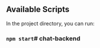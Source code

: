 ## Available Scripts

In the project directory, you can run:

### `npm start`#   c h a t - b a c k e n d  
 